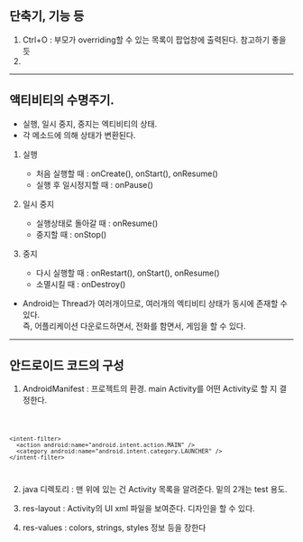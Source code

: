 ## 단축기, 기능 등
1. Ctrl+O : 부모가 overriding할 수 있는 목록이 팝업창에 출력된다. 참고하기 좋을 듯 <br>
2. 

<hr/>

## 액티비티의 수명주기.
* 실행, 일시 중지, 중지는 엑티비티의 상태.
* 각 메소드에 의해 상태가 변환된다.

1. 실행
    * 처음 실행할 때 : onCreate(), onStart(), onResume()
    * 실행 후 일시정지할 때 : onPause()

2. 일시 중지
    * 실행상태로 돌아갈 때 : onResume()
    * 중지할 때 : onStop()
    
3. 중지
    * 다시 실행할 때 : onRestart(), onStart(), onResume()
    * 소멸시킬 때 : onDestroy()
    
* Android는 Thread가 여러개이므로, 여러개의 엑티비티 상태가 동시에 존재할 수 있다. <br>
  즉, 어플리케이션 다운로드하면서, 전화를 함면서, 게임을 할 수 있다.

<hr/>

## 안드로이드 코드의 구성
1. AndroidManifest : 프로젝트의 환경. main Activity를 어떤 Activity로 할 지 결정한다.

<code>

    <intent-filter>
      <action android:name="android.intent.action.MAIN" />
      <category android:name="android.intent.category.LAUNCHER" />
    </intent-filter>
            
</code>

2. java 디렉토리 : 맨 위에 있는 건 Activity 목록을 알려준다. 밑의 2개는 test 용도.

3. res-layout : Activity의 UI xml 파일을 보여준다. 디자인을 할 수 있다.

4. res-values : colors, strings, styles 정보 등을 장한다
